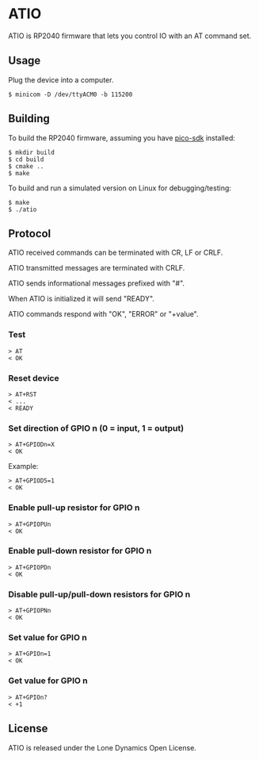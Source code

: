 # ATIO

ATIO is RP2040 firmware that lets you control IO with an AT command set.

## Usage

Plug the device into a computer.

```
$ minicom -D /dev/ttyACM0 -b 115200
```

## Building

To build the RP2040 firmware, assuming you have [pico-sdk](https://github.com/raspberrypi/pico-sdk) installed:

```
$ mkdir build
$ cd build
$ cmake ..
$ make
```

To build and run a simulated version on Linux for debugging/testing:

```
$ make
$ ./atio
```

## Protocol

ATIO received commands can be terminated with CR, LF or CRLF.

ATIO transmitted messages are terminated with CRLF.

ATIO sends informational messages prefixed with "#".

When ATIO is initialized it will send "READY".

ATIO commands respond with "OK", "ERROR" or "+value".

### Test

```
> AT
< OK
```

### Reset device

```
> AT+RST
< ...
< READY
```

### Set direction of GPIO n (0 = input, 1 = output)

```
> AT+GPIODn=X
< OK
```

Example:

```
> AT+GPIOD5=1
< OK
```

### Enable pull-up resistor for GPIO n

```
> AT+GPIOPUn
< OK
```

### Enable pull-down resistor for GPIO n

```
> AT+GPIOPDn
< OK
```

### Disable pull-up/pull-down resistors for GPIO n

```
> AT+GPIOPNn
< OK
```

### Set value for GPIO n

```
> AT+GPIOn=1
< OK
```

### Get value for GPIO n

```
> AT+GPIOn?
< +1
```

## License

ATIO is released under the Lone Dynamics Open License.
